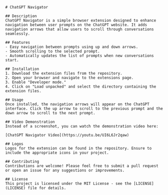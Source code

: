     # ChatGPT Navigator

    ## Description
    ChatGPT Navigator is a simple browser extension designed to enhance navigation between user prompts on the ChatGPT website. It adds navigation arrows that allow users to scroll through conversations seamlessly.

    ## Features
    - Easy navigation between prompts using up and down arrows.
    - Smooth scrolling to the selected prompt.
    - Automatically updates the list of prompts when new conversations start.

    ## Installation
    1. Download the extension files from the repository.
    2. Open your browser and navigate to the extensions page.
    3. Enable "Developer mode."
    4. Click on "Load unpacked" and select the directory containing the extension files.

    ## Usage
    Once installed, the navigation arrows will appear on the ChatGPT interface. Click the up arrow to scroll to the previous prompt and the down arrow to scroll to the next prompt.

    ## Video Demonstration
    Instead of a screenshot, you can watch the demonstration video here:

    [ChatGPT Navigator Video](https://youtu.be/UI6L6Jr2qaw)

    ## Logos
    Logos for the extension can be found in the repository. Ensure to include the appropriate icons in your project.

    ## Contributing
    Contributions are welcome! Please feel free to submit a pull request or open an issue for any suggestions or improvements.

    ## License
    This project is licensed under the MIT License - see the [LICENSE](LICENSE) file for details.

